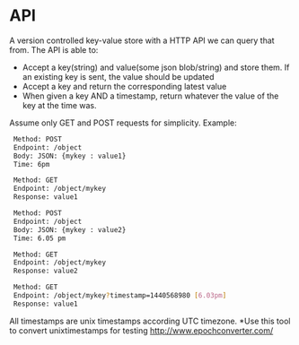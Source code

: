 # API

A version controlled key-value store with a HTTP API we can query that from. The API is able to:

  - Accept a key(string) and value(some json blob/string) and store them. If an existing key is sent, the value should be updated
  - Accept a key and return the corresponding latest value
  - When given a key AND a timestamp, return whatever the value of the key at the time was.

Assume only GET and POST requests for simplicity.
Example:

```sh
 Method: POST
 Endpoint: /object
 Body: JSON: {mykey : value1}
 Time: 6pm
```

```sh
 Method: GET
 Endpoint: /object/mykey
 Response: value1
```

```sh
 Method: POST
 Endpoint: /object
 Body: JSON: {mykey : value2}
 Time: 6.05 pm
```

```sh
 Method: GET
 Endpoint: /object/mykey
 Response: value2
```

```sh
 Method: GET
 Endpoint: /object/mykey?timestamp=1440568980 [6.03pm]
 Response: value1
```

All timestamps are unix timestamps according UTC timezone.
*Use this tool to convert unixtimestamps for testing http://www.epochconverter.com/
